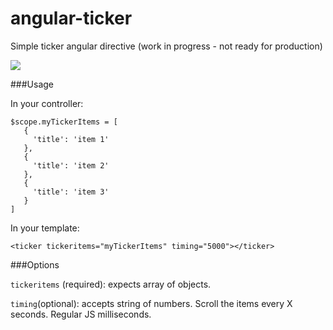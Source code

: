 # angular-ticker

Simple ticker angular directive (work in progress - not ready for production)

<img src="http://g.recordit.co/yTwkJIOHXx.gif" />


###Usage

In your controller:

```
$scope.myTickerItems = [
   {
     'title': 'item 1'
   },
   {
     'title': 'item 2'
   },
   {
     'title': 'item 3'
   }
]
```

In your template:

`<ticker tickeritems="myTickerItems" timing="5000"></ticker>`


###Options

`tickeritems` (required): expects array of objects.

`timing`(optional): accepts string of numbers. Scroll the items every X seconds. Regular JS milliseconds. 
